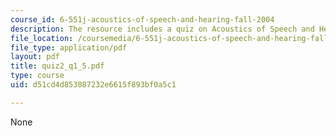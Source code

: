 ```yaml
---
course_id: 6-551j-acoustics-of-speech-and-hearing-fall-2004
description: The resource includes a quiz on Acoustics of Speech and Hearing.
file_location: /coursemedia/6-551j-acoustics-of-speech-and-hearing-fall-2004/d51cd4d853087232e6615f893bf0a5c1_quiz2_q1_5.pdf
file_type: application/pdf
layout: pdf
title: quiz2_q1_5.pdf
type: course
uid: d51cd4d853087232e6615f893bf0a5c1

---
```

None